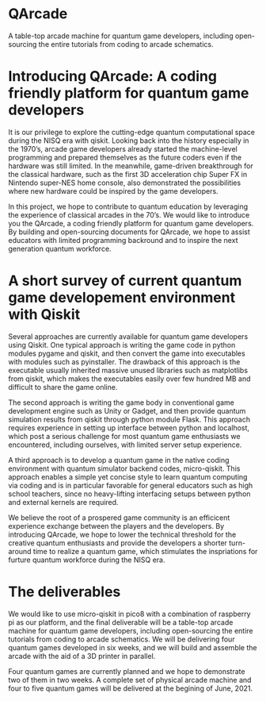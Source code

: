 # QArcade
A table-top arcade machine for quantum game developers, including open-sourcing the entire tutorials from coding to arcade schematics.

# Introducing QArcade: A coding friendly platform for quantum game developers

 It is our privilege to explore the cutting-edge quantum computational space during the NISQ era with qiskit. Looking back into the history especially in the 1970’s, arcade game developers already started the machine-level programming and prepared themselves as the future coders even if the hardware was still limited. In the meanwhile, game-driven breakthrough for the classical hardware, such as the first 3D acceleration chip Super FX in Nintendo super-NES home console, also demonstrated the possibilities where new hardware could be inspired by the game developers.

In this project, we hope to contribute to quantum education by leveraging the experience of classical arcades in the 70’s. We would like to introduce you the QArcade, a coding friendly platform for quantum game developers. By building and open-sourcing documents for QArcade, we hope to assist educators with limited programming backround and to inspire the next generation quantum workforce.
 
# A short survey of current quantum game developement environment with Qiskit

  Several approaches are currently available for quantum game developers using Qiskit. One typical approach is writing the game code in python modules pygame and qiskit, and then convert the game into executables with modules such as pyinstaller. The drawback of this approach is the executable usually inherited massive unused libraries such as matplotlibs from qiskit, which makes the executables easily over few hundred MB and difficult to share the game online. 
  
  The second approach is writing the game body in conventional game development engine such as Unity or Gadget, and then provide quantum simulation results from qiskit through python module Flask. This approach requires experience in setting up interface between python and localhost, which post a serious challenge for most quantum game enthusiasts we encountered, including ourselves, with limited server setup experience. 
  
  A third approach is to develop a quantum game in the native coding environment with quantum simulator backend codes, micro-qiskit. This approach enables a simple yet concise style to learn quantum computing via coding and is in particular favorable for general educators such as high school teachers, since no heavy-lifting interfacing setups between python and external kernels are required.
  
  We believe the root of a prospered game community is an efficicent experience exchange between the players and the developers. By introducing QArcade, we hope to lower the technical threshold for the creative quantum enthusiasts and provide the developers a shorter turn-around time to realize a quantum game, which stimulates the inspriations for furture quantum workforce during the NISQ era.
  
# The deliverables

  We would like to use micro-qiskit in pico8 with a combination of raspberry pi as our platform, and the final deliverable will be a table-top arcade machine for quantum game developers, including open-sourcing the entire tutorials from coding to arcade schematics. We will be delivering four quantum games developed in six weeks, and we will build and assemble the arcade with the aid of a 3D printer in parallel.
  
 Four quantum games are currently planned and we hope to demonstrate two of them in two weeks. A complete set of physical arcade machine and four to five quantum games will be delivered at the begining of June, 2021.
  
  
